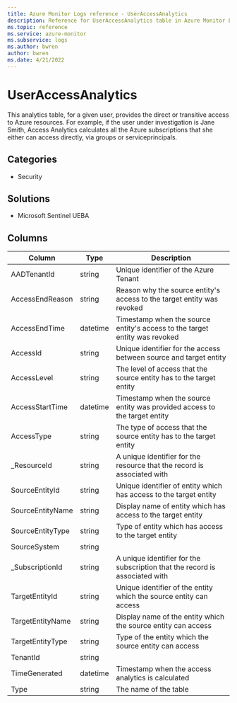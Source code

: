 ```yaml
---
title: Azure Monitor Logs reference - UserAccessAnalytics
description: Reference for UserAccessAnalytics table in Azure Monitor Logs.
ms.topic: reference
ms.service: azure-monitor
ms.subservice: logs
ms.author: bwren
author: bwren
ms.date: 4/21/2022
---
```


# UserAccessAnalytics

 This analytics table, for a given user, provides the direct or transitive access to Azure resources. For example, if the user under investigation is Jane Smith, Access Analytics calculates all the Azure subscriptions that she either can access directly, via groups or serviceprincipals.

## Categories

- Security
## Solutions

- Microsoft Sentinel UEBA




## Columns

| Column | Type | Description |
| --- | --- | --- |
| AADTenantId | string | Unique identifier of the Azure Tenant |
| AccessEndReason | string | Reason why the source entity's access to the target entity was revoked |
| AccessEndTime | datetime | Timestamp when the source entity's access to the target entity was revoked |
| AccessId | string | Unique identifier for the access between source and target entity |
| AccessLevel | string | The level of access that the source entity has to the target entity |
| AccessStartTime | datetime | Timestamp when the source entity was provided access to the target entity |
| AccessType | string | The type of access that the source entity has to the target entity |
| _ResourceId | string | A unique identifier for the resource that the record is associated with |
| SourceEntityId | string | Unique identifier of entity which has access to the target entity |
| SourceEntityName | string | Display name of entity which has access to the target entity |
| SourceEntityType | string | Type of entity which has access to the target entity |
| SourceSystem | string |  |
| _SubscriptionId | string | A unique identifier for the subscription that the record is associated with |
| TargetEntityId | string | Unique identifier of the entity which the source entity can access |
| TargetEntityName | string | Display name of the entity which the source entity can access |
| TargetEntityType | string | Type of the entity which the source entity can access |
| TenantId | string |  |
| TimeGenerated | datetime | Timestamp when the access analytics is calculated |
| Type | string | The name of the table |
